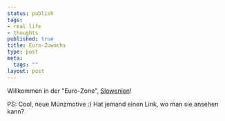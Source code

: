 ```yaml
--- 
status: publish
tags: 
- real life
- thoughts
published: true
title: Euro-Zuwachs
type: post
meta: 
  tags: ""
layout: post
---
```

Willkommen in der "Euro-Zone", <a href="http://www.tagesschau.de/aktuell/meldungen/0,1185,OID6299968_REF1,00.html">Slowenien</a>!

PS: Cool, neue Münzmotive :) Hat jemand einen Link, wo man sie ansehen kann?
